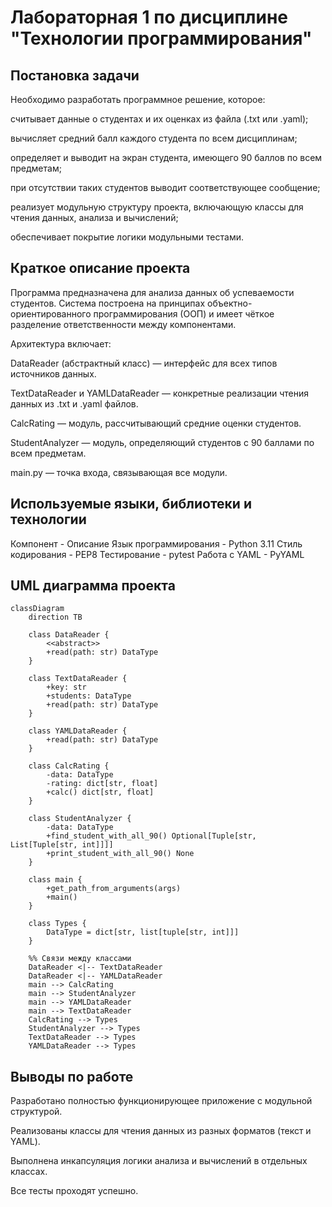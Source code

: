 # Лабораторная 1 по дисциплине "Технологии программирования"
## Постановка задачи

Необходимо разработать программное решение, которое:

считывает данные о студентах и их оценках из файла (.txt или .yaml);

вычисляет средний балл каждого студента по всем дисциплинам;

определяет и выводит на экран студента, имеющего 90 баллов по всем предметам;

при отсутствии таких студентов выводит соответствующее сообщение;

реализует модульную структуру проекта, включающую классы для чтения данных, анализа и вычислений;

обеспечивает покрытие логики модульными тестами.

## Краткое описание проекта

Программа предназначена для анализа данных об успеваемости студентов.
Система построена на принципах объектно-ориентированного программирования (ООП) и имеет чёткое разделение ответственности между компонентами.

Архитектура включает:

DataReader (абстрактный класс) — интерфейс для всех типов источников данных.

TextDataReader и YAMLDataReader — конкретные реализации чтения данных из .txt и .yaml файлов.

CalcRating — модуль, рассчитывающий средние оценки студентов.

StudentAnalyzer — модуль, определяющий студентов с 90 баллами по всем предметам.

main.py — точка входа, связывающая все модули.

## Используемые языки, библиотеки и технологии
Компонент - Описание
Язык программирования - Python 3.11
Стиль кодирования - PEP8
Тестирование - pytest
Работа с YAML - PyYAML

## UML диаграмма проекта

```mermaid
classDiagram
    direction TB

    class DataReader {
        <<abstract>>
        +read(path: str) DataType
    }

    class TextDataReader {
        +key: str
        +students: DataType
        +read(path: str) DataType
    }

    class YAMLDataReader {
        +read(path: str) DataType
    }

    class CalcRating {
        -data: DataType
        -rating: dict[str, float]
        +calc() dict[str, float]
    }

    class StudentAnalyzer {
        -data: DataType
        +find_student_with_all_90() Optional[Tuple[str, List[Tuple[str, int]]]]
        +print_student_with_all_90() None
    }

    class main {
        +get_path_from_arguments(args)
        +main()
    }

    class Types {
        DataType = dict[str, list[tuple[str, int]]]
    }

    %% Связи между классами
    DataReader <|-- TextDataReader
    DataReader <|-- YAMLDataReader
    main --> CalcRating
    main --> StudentAnalyzer
    main --> YAMLDataReader
    main --> TextDataReader
    CalcRating --> Types
    StudentAnalyzer --> Types
    TextDataReader --> Types
    YAMLDataReader --> Types
```
## Выводы по работе

Разработано полностью функционирующее приложение с модульной структурой.

Реализованы классы для чтения данных из разных форматов (текст и YAML).

Выполнена инкапсуляция логики анализа и вычислений в отдельных классах.


Все тесты проходят успешно.